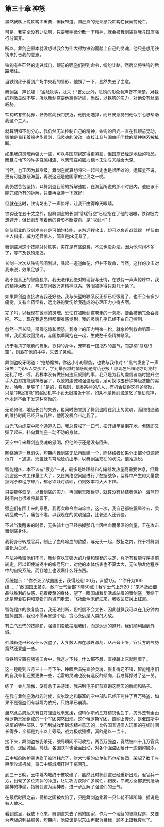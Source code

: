 ## 第三十章 神怒

虽然我嘴上说铁钩不重要，但我知道，自己真的无法忍受铁钩在我面前死亡。

可是，我完全没有办法啊，只要我稍微分散一下精神，就会被舞剑盗将我与国旗强行分离开。

所以，舞剑盗原本就没想过我会为伟大得为铁钩而献上自己的灵魂，他只是想用铁钩来打击我的意志。

铁钩有些茫然的走进城门，眼前的强盗们得到命令，纷纷让路，然后又将铁钩的后路堵住。

当铁钩终于看到广场中央我的情形，他愣了一下，显然失去了主意。

舞剑盗一声长啸："盗贼铁钩，过来！"百丈之外，铁钩的形象和声音不清楚，对我的刺激显然不够，所以舞剑盗要他离得近些，当然，以铁钩的实力，对他没有丝毫威胁。

铁钩略有些犹豫，但仍然向我们接近，他别无选择，而且我感觉到他似乎也想帮助我这个主人。

就算明知不能分心，我仍然无法控制自己的精神，铁钩的目光一直在我眼前晃动，哪怕是我闭着眼也能看到，我灵魂的波动，直接让我与国旗间半数的精神联系被扯断。

如果我的灵魂再强大一些，可以与国旗绑定得更紧些，但国旗已经是地级的物品，而且与地下的许多设施相连，以我现在的能力根本无法与其融合太深。

当然，也正因为其品级，舞剑盗就算想将它一起带走也是很困难的，运算量不说，更有可能激怒海蓝，再说这还是他国家的宝贝之一呢。

我仍然苦苦坚持，以舞剑盗目前的拆解速度，在海蓝所说的那个时限内，他应该不能完成所有的拆解，只要再坚持一下就好！

但就在这时，铁钩发出了一声惊呼，让我不由得睁天眼睛。

铁钩还在五十丈之外，但舞剑盗的长剑"碧瑶行空"已经指在了他的咽喉，铁钩极力想避开，但长剑却随着他的身形不断变向，是"驭剑术"！

剑侠职业的驭剑术实在是可怕的技能，身为远程攻击，却可以象近战武器一样任由主人指挥，威力还很惊人，简直是pk无敌了。

舞剑盗用这个技能对付铁钩，实在是有些浪费，不过也没办法，因为他时间不多了，等不及铁钩走近。

长剑一次次从铁钩喉间划过，溅起一道道血花，但并不致命，当然，这样的攻击对我来说，效果足够了。

我不是真正的智能程序，我无法作到绝对的理智与无情，在铁钩一声声惊呼中，我的精神涣散了，与国旗间数万道精神联系，转眼被拆得只剩几十条了。

如果舞剑盗直接攻击我还好些，我与头盔的联系反正都已经很弱了，也不会有多少痛觉，又有血药坚持，远比铁钩受伤给我造成的心理压力小得多啊。

完了吗，以我现在微弱的灵魂，恐怕在被舞剑盗卷走的一刹那，便会被他完全吞食吧。不过，现在我连恐惧都很难感觉到，我的灵魂几乎已经不由自己控制。

忽然一声长啸，带着吃惊和愤怒，我身上的压力稍微一松，就象捡到救命稻草一样，我赶紧收回灵魂，与国旗瞬间抱在一起，生成数千条精神联系。

终于看清了眼前的景象，铁钩的身体，笼罩着一团浓烈的黑气，而那柄"碧瑶行空"，则落在他的手中，失去了灵动。

舞剑盗咬牙喝道："抢劫魔神，你这小小的智能，也敢与我作对！"黑气发出了一声冷笑："我从人类那里，学到最强烈的情感就是有仇必报！你现在后悔刚才对我的无礼了吧，哼，我根本没有做任何违反规则的事，我只是为我的虔信者临时提升空手入白刃技能到神级罢了，以他的虔诚和强盗经验，足可换取五秒钟神级技能的奖励，哈哈，足够了！"是的，按规则，信奉某神的凡人，有机会获得这样的奖励，只是"神级技能"的奖励机率小到无限接近于零，如果不是舞剑盗激怒了抢劫魔神，他永远不会下发这种奖励的。

无论如何，地级长剑的失去，也同时伤害到了舞剑盗附在剑上的灵魂，而网络通道的维持时间已经只有几秒，他再没机会带走我了。

白光飞向虚空中那个通道入口，我总算松了一口气，松开旗竿坐倒在地，但随即又弹了起来，扑向舞剑盗一动不动的身体。

天空中传来舞剑盗灵魂的怒喝，但他终于还是没有回头。

网络通道一旦消失，短期内舞剑盗无法再重建一个，而终结者如果分出部分资源帮他开一个通道，海蓝就有可能趁机出手，以舞剑盗现在的状况，很难逃脱。

智能程序，本不该有"疲劳"一说，最多是处理器和存储器发热量高需要休息，但舞剑盗这一次工作量太大了，又在网络空间里进行了数据战争，运算中产生的大量数据冗余和程序碎片，都必须及时清理，否则效率将大大下降。

只要能够恢复，以舞剑盗的实力，再回到无限世界，就算没有终结者保护，海蓝短时间内也很难将其留下。

强盗们有围上来的意思，我再次命令血乌啼血，这一次，我自己都被震晕过去，灵魂乱成一片，痛苦不堪，以我现在的灵魂强度，比普通人还弱些。

不过当我醒来的时候，无头骑士也已经杀掉那几个因啼血而呆滞的剑童，正在攻击舞剑盗身体。

我将身份转成官兵，制止了血乌啼血的欲望，与无头一起，数招之内，终于将舞剑盗化为白光。

与法神哈雷他们不同，舞剑盗以其强大的力量和理智的决定，将所有智能程序提前转走，所以即使游戏中的帐号死亡，对他的本体伤害也不算太大，无法触发他程序中的自毁系统，而且地上也没爆什么好东西。

系统提示："你杀死了敌国国王，获得经验100万，声望1万。""你升为100级……""敌国国王被杀，敌军士气全部下降50点！我军士气上升20！"来不及细细品味胜利的快感，拖着疲惫的身体，望了一眼国旗和复活点站着的舞剑盗，我终于还是带着铁钩和宠物们向城门走去，飞扬至今未醒过来，我收回它换上红犀。

智能程序的恢复能力，我无法判断，但相信不会太长，因此就算我可以在几分钟内毁掉国旗，我也不愿再冒这个险，贪心永远是人类的大敌。

有血乌恐怖的技能在，强盗们没敢拦阻我们，而是远远的避开，我们顺利回到外城。

外城街道已经没什么强盗了，大多数人都在城外激战，从声音上听，官兵方的气势竟然还要盛一些。

将铁钩安置在强盗工会中，我这才下线，什么都不想，直接跳上床就睡着了。

这一睡睡到五月三十一号下午，睁眼后首先查验灵魂，恢复得还不错，智能程序们的自我修复还要更快一些，哈雷的灵魂也没有造反的倾向，我总算撑过了这一关。

练了一会儿瑜伽，没有急于进游戏，我来到电子屏前查询这两天的新闻和贴子。

在我与舞剑盗激战的时候，皮尔改之和联军的空中部队已经压制住了百万强盗，如果不是强盗们有城墙为依托，只怕早已崩溃。

虽然此后周边又有百万强盗过来支援，但玛尔斯的三万精锐也到了，另外还有全由俄罗斯玩家组成的一个军团突然出现。这个俄罗斯军团，照网上传说，是俄国斯中央军的特种部队，专门到游戏里锻炼精神意志的，比各国普通军人玩家的在线时间长得多，全都是九十以上等级，战力极度强横，真的是以一当十。

接下来，舞剑盗被我杀死，战局瞬间不可收拾，两百万强盗，竟然被四十几万官兵击溃，退回城里。前线，各国联军也全面出动，对各个强盗团展开一边倒的屠杀。

云中城的防护罩也终于被消耗完了，财大气粗的皮尔和玛尔斯集团，架起了数千座巨型攻城机械，将云中城城墙打得千疮百孔。

到三十日晚，云中城内城终于被攻破了，虽然此时舞剑盗已经重新出现，但官兵一方，出现了多位天神的神迹，让进攻方获得许多属性，相反，守城方全都接到抢劫魔神的神谕，指舞剑盗为渎神者，进一步瓦解了强盗们的士气。

在最后时限之前，侵掠之国被攻陷了，只是舞剑盗乘着一只仙鹤不知所踪，据说是有人放水。

看到这里，我放下心来，舞剑盗失去了他的国家，作为一个理智的智能程序，又要为老板的利益服务，短期内，他应该是以东山再起为目标，顾不上跟我算帐了。

